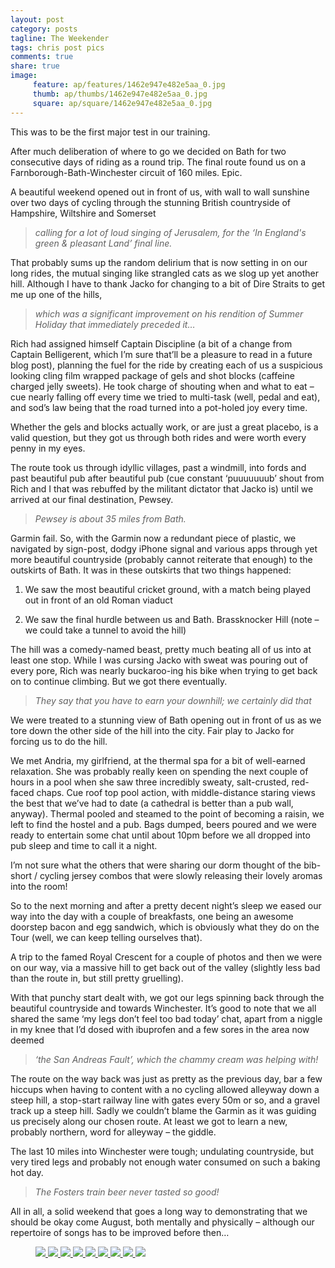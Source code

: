 ```yaml
---
layout: post
category: posts
tagline: The Weekender
tags: chris post pics
comments: true
share: true
image: 
     feature: ap/features/1462e947e482e5aa_0.jpg
     thumb: ap/thumbs/1462e947e482e5aa_0.jpg
     square: ap/square/1462e947e482e5aa_0.jpg
---
```

This was to be the first major test in our training.


After much deliberation of where to go we decided on Bath for two
consecutive days of riding as a round trip.  The final route found us on a
Farnborough-Bath-Winchester circuit of 160 miles.  Epic.


A beautiful weekend opened out in front of us, with wall to wall sunshine
over two days of cycling through the stunning British countryside of
Hampshire, Wiltshire and Somerset


> *calling for a lot of loud singing of Jerusalem, for the ‘In England's
green & pleasant Land’ final line.*


That probably sums up the random delirium that is now setting in on our
long rides, the mutual singing like strangled cats as we slog up yet
another hill.  Although I have to thank Jacko for changing to a bit of Dire
Straits to get me up one of the hills,


> *which was a significant improvement on his rendition of Summer Holiday
that immediately preceded it…*


Rich had assigned himself Captain Discipline (a bit of a change from
Captain Belligerent, which I’m sure that’ll be a pleasure to read in a
future blog post), planning the fuel for the ride by creating each of us a
suspicious looking cling film wrapped package of gels and shot blocks
(caffeine charged jelly sweets).  He took charge of shouting when and what
to eat – cue nearly falling off every time we tried to multi-task (well,
pedal and eat), and sod’s law being that the road turned into a pot-holed
joy every time.


Whether the gels and blocks actually work, or are just a great placebo, is
a valid question, but they got us through both rides and were worth every
penny in my eyes.


The route took us through idyllic villages, past a windmill, into fords and
past beautiful pub after beautiful pub (cue constant ‘puuuuuuub’ shout from
Rich and I that was rebuffed by the militant dictator that Jacko is) until
we arrived at our final destination, Pewsey.


> *Pewsey is about 35 miles from Bath.*


Garmin fail.  So, with the Garmin now a redundant piece of plastic, we
navigated by sign-post, dodgy iPhone signal and various apps through yet
more beautiful countryside (probably cannot reiterate that enough) to the
outskirts of Bath.  It was in these outskirts that two things happened:

1. We saw the most beautiful cricket ground, with a match being played out
in front of an old Roman viaduct

2. We saw the final hurdle between us and Bath.  Brassknocker Hill (note –
we could take a tunnel to avoid the hill)


The hill was a comedy-named beast, pretty much beating all of us into at
least one stop.  While I was cursing Jacko with sweat was pouring out of
every pore, Rich was nearly buckaroo-ing his bike when trying to get back
on to continue climbing.  But we got there eventually.


>*They say that you have to earn your downhill; we certainly did that*


We were treated to a stunning view of Bath opening out in front of us as we
tore down the other side of the hill into the city.  Fair play to Jacko for
forcing us to do the hill.


We met Andria, my girlfriend, at the thermal spa for a bit of well-earned
relaxation.  She was probably really keen on spending the next couple of
hours in a pool when she saw three incredibly sweaty, salt-crusted,
red-faced chaps.  Cue roof top pool action, with middle-distance staring
views the best that we’ve had to date (a cathedral is better than a pub
wall, anyway).  Thermal pooled and steamed to the point of becoming a
raisin, we left to find the hostel and a pub.  Bags dumped, beers poured
and we were ready to entertain some chat until about 10pm before we all
dropped into pub sleep and time to call it a night.


I’m not sure what the others that were sharing our dorm thought of the
bib-short / cycling jersey combos that were slowly releasing their lovely
aromas into the room!


So to the next morning and after a pretty decent night’s sleep we eased our
way into the day with a couple of breakfasts, one being an awesome doorstep
bacon and egg sandwich, which is obviously what they do on the Tour (well,
we can keep telling ourselves that).


A trip to the famed Royal Crescent for a couple of photos and then we were
on our way, via a massive hill to get back out of the valley (slightly less
bad than the route in, but still pretty gruelling).


With that punchy start dealt with, we got our legs spinning back through
the beautiful countryside and towards Winchester.  It’s good to note that
we all shared the same ‘my legs don’t feel too bad today’ chat, apart from
a niggle in my knee that I’d dosed with ibuprofen and a few sores in the
area now deemed


> *‘the San Andreas Fault’, which the chammy cream was helping with!*


The route on the way back was just as pretty as the previous day, bar a few
hiccups when having to content with a no cycling allowed alleyway down a
steep hill, a stop-start railway line with gates every 50m or so, and a
gravel track up a steep hill.  Sadly we couldn’t blame the Garmin as it was
guiding us precisely along our chosen route.  At least we got to learn a
new, probably northern, word for alleyway – the giddle.


The last 10 miles into Winchester were tough; undulating countryside, but
very tired legs and probably not enough water consumed on such a baking hot
day.


> *The Fosters train beer never tasted so good!*


All in all, a solid weekend that goes a long way to demonstrating that we
should be okay come August, both mentally and physically – although our
repertoire of songs has to be improved before then…
<figure class="third">
<a href="/images/ap/standard/1462e947e482e5aa_0.jpg">
<img src="/images/ap/standard/1462e947e482e5aa_0.jpg">
</a><a href="/images/ap/standard/1462e947e482e5aa_1.jpg">
<img src="/images/ap/standard/1462e947e482e5aa_1.jpg">
</a><a href="/images/ap/standard/1462e947e482e5aa_2.jpg">
<img src="/images/ap/standard/1462e947e482e5aa_2.jpg">
</a><a href="/images/ap/standard/1462e947e482e5aa_3.jpg">
<img src="/images/ap/standard/1462e947e482e5aa_3.jpg">
</a><a href="/images/ap/standard/1462e947e482e5aa_4.jpg">
<img src="/images/ap/standard/1462e947e482e5aa_4.jpg">
</a><a href="/images/ap/standard/1462e947e482e5aa_5.jpg">
<img src="/images/ap/standard/1462e947e482e5aa_5.jpg">
</a><a href="/images/ap/standard/1462e947e482e5aa_6.jpg">
<img src="/images/ap/standard/1462e947e482e5aa_6.jpg">
</a><a href="/images/ap/standard/1462e947e482e5aa_7.jpg">
<img src="/images/ap/standard/1462e947e482e5aa_7.jpg">
</a><a href="/images/ap/standard/1462e947e482e5aa_8.jpg">
<img src="/images/ap/standard/1462e947e482e5aa_8.jpg">
</a></figure>
